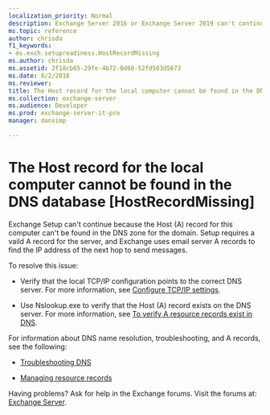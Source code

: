 ```yaml
---
localization_priority: Normal
description: Exchange Server 2016 or Exchange Server 2019 can't continue because the target server's A record is missing from DNS.
ms.topic: reference
author: chrisda
f1_keywords:
- ms.exch.setupreadiness.HostRecordMissing
ms.author: chrisda
ms.assetid: 2f18cb65-29fe-4b72-8d68-52fd503d5673
ms.date: 8/2/2018
ms.reviewer: 
title: The Host record for the local computer cannot be found in the DNS database [HostRecordMissing]
ms.collection: exchange-server
ms.audience: Developer
ms.prod: exchange-server-it-pro
manager: dansimp

---
```


# The Host record for the local computer cannot be found in the DNS database [HostRecordMissing]

Exchange Setup can't continue because the Host (A) record for this computer can't be found in the DNS zone for the domain. Setup requires a vaild A record for the server, and Exchange uses email server A records to find the IP address of the next hop to send messages.

To resolve this issue:

- Verify that the local TCP/IP configuration points to the correct DNS server. For more information, see [Configure TCP/IP settings](https://go.microsoft.com/fwlink/p/?linkid=108281).

- Use Nslookup.exe to verify that the Host (A) record exists on the DNS server. For more information, see [To verify A resource records exist in DNS](https://go.microsoft.com/fwlink/?LinkId=63001).

For information about DNS name resolution, troubleshooting, and A records, see the following:

- [Troubleshooting DNS](https://go.microsoft.com/fwlink/p/?LinkId=294828)

- [Managing resource records](https://go.microsoft.com/fwlink/p/?LinkId=294829)

Having problems? Ask for help in the Exchange forums. Visit the forums at: [Exchange Server](https://go.microsoft.com/fwlink/p/?linkId=60612).

